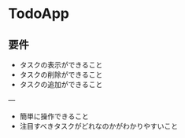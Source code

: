 # TodoApp

## 要件

* タスクの表示ができること
* タスクの削除ができること
* タスクの追加ができること

—

* 簡単に操作できること
* 注目すべきタスクがどれなのかがわかりやすいこと
